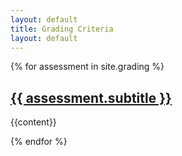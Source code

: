 ```yaml
---
layout: default
title: Grading Criteria
layout: default
---
```

{% for assessment in site.grading %}
   <h2><a href="{{ assessment.url | prepend: site.baseurl }}"><span class="assessment-title"><span class="assessment-subtitle">{{ assessment.subtitle }}</span></a></h2>
   <p>{{content}}</p>
{% endfor %}
